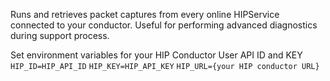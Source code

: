 Runs and retrieves packet captures from every online HIPService connected to your conductor. 
Useful for performing advanced diagnostics during support process.

Set environment variables for your HIP Conductor User API ID and KEY
`HIP_ID=HIP_API_ID`
`HIP_KEY=HIP_API_KEY`
`HIP_URL={your HIP conductor URL}`